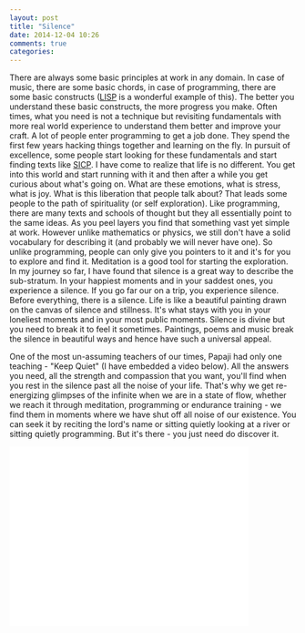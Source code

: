 ```yaml
---
layout: post
title: "Silence"
date: 2014-12-04 10:26
comments: true
categories:
---
```


There are always some basic principles at work in any domain. In case of music, there are some basic chords, in case of programming, there are some basic constructs ([LISP](http://en.wikipedia.org/wiki/Lisp_%28programming_language%29) is a wonderful example of this). The better you understand these basic constructs, the more progress you make. Often times, what you need is not a technique but revisiting fundamentals with more real world experience to understand them better and improve your craft. A lot of people enter programming to get a job done. They spend the first few years hacking things together and learning on the fly. In pursuit of excellence, some people start looking for these fundamentals and start finding texts like [SICP](http://mitpress.mit.edu/sicp/). I have come to realize that life is no different. You get into this world and start running with it and then after a while you get curious about what's going on. What are these emotions, what is stress, what is joy. What is this liberation that people talk about? That leads some people to the path of spirituality (or self exploration). Like programming, there are many texts and schools of thought but they all essentially point to the same ideas. As you peel layers you find that something vast yet simple at work. However unlike mathematics or physics, we still don't have a solid vocabulary for describing it (and probably we will never have one). So unlike programming, people can only give you pointers to it and it's for you to explore and find it. Meditation is a good tool for starting the exploration. In my journey so far, I have found that silence is a great way to describe the sub-stratum. In your happiest moments and in your saddest ones, you experience a silence. If you go far our on a trip, you experience silence. Before everything, there is a silence. Life is like a beautiful painting drawn on the canvas of silence and stillness. It's what stays with you in your loneliest moments and in your most public moments. Silence is divine but you need to break it to feel it sometimes. Paintings, poems and music break the silence in beautiful ways and hence have such a universal appeal. 

One of the most un-assuming teachers of our times, Papaji had only one teaching - "Keep Quiet" (I have embedded a video below). All the answers you need, all the strength and compassion that you want, you'll find when you rest in the silence past all the noise of your life. That's why we get re-energizing glimpses of the infinite when we are in a state of flow, whether we reach it through meditation, programming or endurance training - we find them in moments where we have shut off all noise of our existence. You can seek it by reciting the lord's name or sitting quietly looking at a river or sitting quietly programming. But it's there - you just need do discover it.

<iframe width="420" height="315" src="//www.youtube.com/embed/lMC1RLma7tw" frameborder="0" allowfullscreen></iframe>
